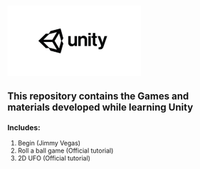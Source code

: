 <img src="https://github.com/Kechushou/Unity/blob/master/images/unity.jpg" width="300">

## This repository contains the Games and materials developed while learning Unity

### Includes:
1. Begin (Jimmy Vegas)
2. Roll a ball game (Official tutorial)
3. 2D UFO (Official tutorial)

